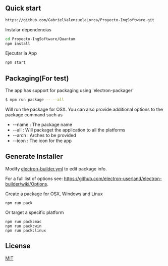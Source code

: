 ## Quick start

```bash
https://github.com/GabrielValenzuelaLorca/Proyecto-IngSoftware.git
```
Instalar dependencias

```bash
cd Proyecto-IngSoftware/Quantum
npm install
```
Ejecutar la App
```bash
npm start
```

## Packaging(For test)

The app has support for packaging using 'electron-packager'

```bash
$ npm run package -- --all
```

Will run the package for OSX. You can also provide additional options to the package command such as

*  --name : The package name
*  --all : Will packaget the application to all the platforms
*  --arch : Arches to be provided
*  --icon : The icon for the app

## Generate Installer

Modify [electron-builder.yml](./electron-builder.yml) to edit package info.

For a full list of options see: https://github.com/electron-userland/electron-builder/wiki/Options.

Create a package for OSX, Windows and Linux
```
npm run pack
```

Or target a specific platform
```
npm run pack:mac
npm run pack:win
npm run pack:linux
```

## License

[MIT]

[Webpack]: http://webpack.github.io
[MIT]: http://markdalgleish.mit-license.org
[angular2]: http://angular.io
[electron]: http://electron.atom.io/
[ngrx]: https://github.com/ngrx/store
[electron-packager]: https://github.com/electron-userland/electron-packager

